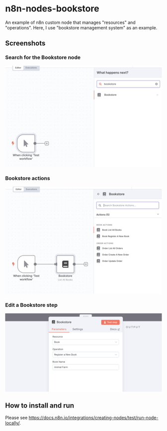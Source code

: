 # n8n-nodes-bookstore

An example of n8n custom node that manages "resources" and "operations".
Here, I use "bookstore management system" as an example.

## Screenshots

### Search for the Bookstore node

![bookstore-search-node](screenshots/bookstore-search-node.png)

### Bookstore actions

![bookstore-actions](screenshots/bookstore-actions.png)

### Edit a Bookstore step

![bookstore-edit-step](screenshots/bookstore-edit-step.png)

## How to install and run

Please see <https://docs.n8n.io/integrations/creating-nodes/test/run-node-locally/>.

